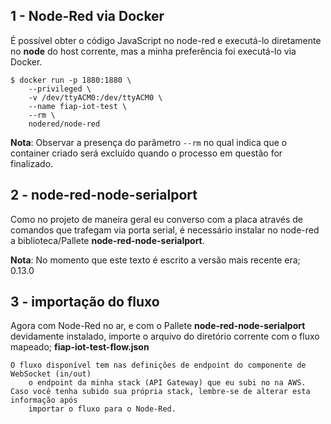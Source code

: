 ## 1 - Node-Red via Docker

É possível obter o código JavaScript no node-red e executá-lo diretamente no **node** do host
corrente, mas a minha preferência foi executá-lo via Docker.

```
$ docker run -p 1880:1880 \
    --privileged \
    -v /dev/ttyACM0:/dev/ttyACM0 \
    --name fiap-iot-test \
    --rm \
    nodered/node-red
```

**Nota**: Observar a presença do parâmetro ```--rm``` no qual indica que o container criado
será excluído quando o processo em questão for finalizado.

## 2 - node-red-node-serialport

Como no projeto de maneira geral eu converso com a placa através de comandos que trafegam via
porta serial, é necessário instalar no node-red a biblioteca/Pallete **node-red-node-serialport**.

**Nota**: No momento que este texto é escrito a versão mais recente era; 0.13.0

## 3 - importação do fluxo

Agora com Node-Red no ar, e com o Pallete **node-red-node-serialport** devidamente instalado,
importe o arquivo do diretório corrente com o fluxo mapeado; **fiap-iot-test-flow.json**

```
O fluxo disponível tem nas definições de endpoint do componente de WebSocket (in/out)
    o endpoint da minha stack (API Gateway) que eu subi no na AWS.
Caso você tenha subido sua própria stack, lembre-se de alterar esta informação após
    importar o fluxo para o Node-Red.
```